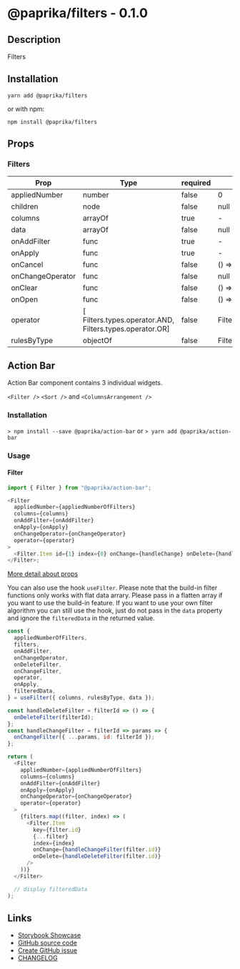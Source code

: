 <!-- start: Autogenerated - do not modify -->

# @paprika/filters - 0.1.0

## Description

Filters

## Installation

```
yarn add @paprika/filters
```

or with npm:

```
npm install @paprika/filters
```

## Props

### Filters

| Prop             | Type                                                     | required | default                    | Description |
| ---------------- | -------------------------------------------------------- | -------- | -------------------------- | ----------- |
| appliedNumber    | number                                                   | false    | 0                          |             |
| children         | node                                                     | false    | null                       |             |
| columns          | arrayOf                                                  | true     | -                          |             |
| data             | arrayOf                                                  | false    | null                       |             |
| onAddFilter      | func                                                     | true     | -                          |             |
| onApply          | func                                                     | true     | -                          |             |
| onCancel         | func                                                     | false    | () => {}                   |             |
| onChangeOperator | func                                                     | false    | null                       |             |
| onClear          | func                                                     | false    | () => {}                   |             |
| onOpen           | func                                                     | false    | () => {}                   |             |
| operator         | [ Filters.types.operator.AND, Filters.types.operator.OR] | false    | Filters.types.operator.AND |             |
| rulesByType      | objectOf                                                 | false    | Filters.types.rulesByType  |             |

<!-- end: Autogenerated - do not modify -->
<!-- content -->

## Action Bar

Action Bar component contains 3 individual widgets.

`<Filter />` `<Sort />` and `<ColumnsArrangement />`

### Installation

`> npm install --save @paprika/action-bar`
or
`> yarn add @paprika/action-bar`

### Usage

#### Filter

```js
import { Filter } from "@paprika/action-bar";

<Filter
  appliedNumber={appliedNumberOfFilters}
  columns={columns}
  onAddFilter={onAddFilter}
  onApply={onApply}
  onChangeOperator={onChangeOperator}
  operator={operator}
>
  <Filter.Item id={1} index={0} onChange={handleChange} onDelete={handleDelete} />
</Filter>;
```

[More detail about props](https://github.com/acl-services/paprika/blob/aa770ab261d6364c2f14717c8edeb7d1e560a3d5/packages/ActionBar/src/components/Filter/Filter.js)

You can also use the hook `useFilter`. Please note that the build-in filter functions only works with flat data arrary. Please pass in a flatten array if you want to use the build-in feature. If you want to use your own filter algorithm you can still use the hook, just do not pass in the `data` property and ignore the `filteredData` in the returned value.

```js
const {
  appliedNumberOfFilters,
  filters,
  onAddFilter,
  onChangeOperator,
  onDeleteFilter,
  onChangeFilter,
  operator,
  onApply,
  filteredData,
} = useFilter({ columns, rulesByType, data });

const handleDeleteFilter = filterId => () => {
  onDeleteFilter(filterId);
};
const handleChangeFilter = filterId => params => {
  onChangeFilter({ ...params, id: filterId });
};

return (
  <Filter
    appliedNumber={appliedNumberOfFilters}
    columns={columns}
    onAddFilter={onAddFilter}
    onApply={onApply}
    onChangeOperator={onChangeOperator}
    operator={operator}
  >
    {filters.map((filter, index) => (
      <Filter.Item
        key={filter.id}
        {...filter}
        index={index}
        onChange={handleChangeFilter(filter.id)}
        onDelete={handleDeleteFilter(filter.id)}
      />
    ))}
  </Filter>

  // display filteredData
);
```

<!-- eoContent -->

## Links

- [Storybook Showcase](https://paprika.highbond.com/?path=/story/table-filters--showcase)
- [GitHub source code](https://github.com/acl-services/paprika/tree/master/packages/Filters/src)
- [Create GitHub issue](https://github.com/acl-services/paprika/issues/new?label=[]&title=@paprika/filters%20[help]:%20your%20short%20description&body=%0A%23%20Help%20wanted%0A%0A%23%23%20Please%20write%20your%20question.%0A*A%20clear%20and%20concise%20description%20of%20what%20the%20question%20is*%0A%0A%23%23%20Additional%20context%0A*Add%20any%20other%20context%20or%20screenshots%20about%20your%20question%20here.*%0A)
- [CHANGELOG](https://github.com/acl-services/paprika/tree/master/packages/Filters/CHANGELOG.md)
